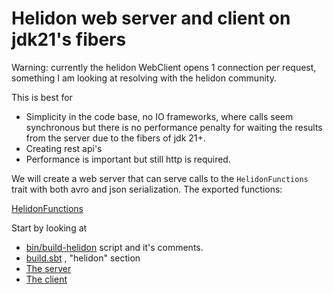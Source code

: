 # Helidon web server and client on jdk21's fibers 

Warning: currently the helidon WebClient opens 1 connection per request, something I am looking at resolving with the helidon community.

This is best for
- Simplicity in the code base, no IO frameworks, where calls seem synchronous but there is no performance penalty for waiting the results from the server due to the fibers of jdk 21+.
- Creating rest api's
- Performance is important but still http is required.

We will create a web server that can serve calls to the `HelidonFunctions` trait with both avro and json serialization. The exported functions:

[HelidonFunctions](../helidon-exports/src/main/scala/examples/helidon/HelidonFunctions.scala)

Start by looking at
- [bin/build-helidon](../bin/build-helidon) script and it's comments.
- [build.sbt](../build.sbt) , "helidon" section
- [The server](../helidon-server/src/main/scala/example/HelidonServer.scala)
- [The client](../helidon-client/src/main/scala/examples/HelidonClient.scala)

